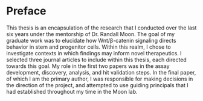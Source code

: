 
# Preface

This thesis is an encapsulation of the research that I conducted over the last six years under the mentorship of Dr. Randall Moon. The goal of my graduate work was to elucidate how Wnt/β-catenin signaling directs behavior in stem and progenitor cells. Within this realm, I chose to investigate contexts in which findings may inform novel therapeutics. I selected three journal articles to include within this thesis, each directed towards this goal. My role in the first two papers was in the assay development, discovery, analysis, and hit validation steps. In the final paper, of which I am the primary author, I was responsible for making decisions in the direction of the project, and attempted to use guiding principals that I had established throughout my time in the Moon lab.
